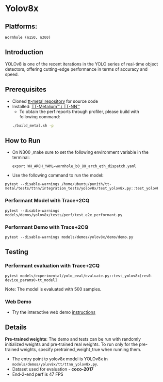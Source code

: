 # Yolov8x

## Platforms:
    Wormhole (n150, n300)

## Introduction
YOLOv8 is one of the recent iterations in the YOLO series of real-time object detectors, offering cutting-edge performance in terms of accuracy and speed.

## Prerequisites
- Cloned [tt-metal repository](https://github.com/tenstorrent/tt-metal) for source code
- Installed: [TT-Metalium™ / TT-NN™](https://github.com/tenstorrent/tt-metal/blob/main/INSTALLING.md)
  - To obtain the perf reports through profiler, please build with following command:
  ```sh
  ./build_metal.sh -p
  ```

## How to Run
- On N300 ,make sure to set the following environment variable in the terminal:
    ```
    export WH_ARCH_YAML=wormhole_b0_80_arch_eth_dispatch.yaml
    ```

- Use the following command to run the model:
```
pytest --disable-warnings /home/ubuntu/punith/tt-metal/tests/ttnn/integration_tests/yolov8x/test_yolov8x.py::test_yolov8x_640
```

### Performant Model with Trace+2CQ
```
pytest --disable-warnings models/demos/yolov8x/tests/perf/test_e2e_performant.py
```

### Performant Demo with Trace+2CQ
```
pytest --disable-warnings models/demos/yolov8x/demo/demo.py
```

## Testing
### Performant evaluation with Trace+2CQ
```
pytest models/experimental/yolo_eval/evaluate.py::test_yolov8x[res0-device_params0-tt_model]
```
Note: The model is evaluated with 500 samples.

### Web Demo
- Try the interactive web demo [instructions](https://github.com/tenstorrent/tt-metal/blob/main/models/demos/yolov8x/README.md)

## Details
**Pre-trained weights:** The demo and tests can be run with randomly initialized weights and pre-trained real weights. To run only for the pre-trained weights, specify pretrained_weight_true when running them.

- The entry point to yolov8x model is YOLOv8x in
`models/demos/yolov8x/tt/ttnn_yolov8x.py`.
- Dataset used for evaluation - **coco-2017**
- End-2-end perf is 47 FPS

